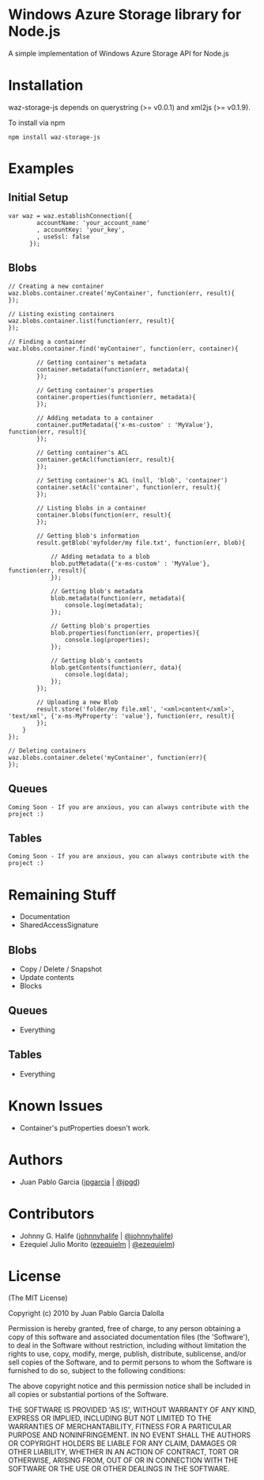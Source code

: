 # Windows Azure Storage library for Node.js
A simple implementation of Windows Azure Storage API for Node.js

# Installation
waz-storage-js depends on querystring (>= v0.0.1) and xml2js (>= v0.1.9).

To install via npm

	npm install waz-storage-js

# Examples

## Initial Setup

	var waz = waz.establishConnection({ 
			accountName: 'your_account_name'
			, accountKey: 'your_key', 
			, useSsl: false 
		  });

## Blobs

	// Creating a new container
	waz.blobs.container.create('myContainer', function(err, result){
	});
	
	// Listing existing containers
	waz.blobs.container.list(function(err, result){
	});

	// Finding a container
	waz.blobs.container.find('myContainer', function(err, container){

			// Getting container's metadata
			container.metadata(function(err, metadata){
			});
			
			// Getting container's properties
			container.properties(function(err, metadata){
			});

			// Adding metadata to a container
			container.putMetadata({'x-ms-custom' : 'MyValue'}, function(err, result){
			});
			
			// Getting container's ACL
			container.getAcl(function(err, result){
			});
			
			// Setting container's ACL (null, 'blob', 'container')
			container.setAcl('container', function(err, result){
			});
			
			// Listing blobs in a container
			container.blobs(function(err, result){
			});
			
			// Getting blob's information
			result.getBlob('myfolder/my file.txt', function(err, blob){

				// Adding metadata to a blob
				blob.putMetadata({'x-ms-custom' : 'MyValue'}, function(err, result){
				});
								
				// Getting blob's metadata
				blob.metadata(function(err, metadata){
					console.log(metadata);
				});
				
				// Getting blob's properties
				blob.properties(function(err, properties){
					console.log(properties);
				});
								
				// Getting blob's contents
				blob.getContents(function(err, data){
					console.log(data);
				});
			});
						
			// Uploading a new Blob
			result.store('folder/my file.xml', '<xml>content</xml>', 'text/xml', {'x-ms-MyProperty': 'value'}, function(err, result){
			});			
		}
	});
	
	// Deleting containers
	waz.blobs.container.delete('myContainer', function(err){
	});

## Queues
	Coming Soon - If you are anxious, you can always contribute with the project :)

## Tables
	Coming Soon - If you are anxious, you can always contribute with the project :)


# Remaining Stuff
* Documentation
* SharedAccessSignature

## Blobs
* Copy / Delete / Snapshot
* Update contents
* Blocks

## Queues
* Everything

## Tables
* Everything

# Known Issues

* Container's putProperties doesn't work.

# Authors

* Juan Pablo Garcia ([jpgarcia](http://github.com/jpgarcia) | [@jpgd](http://www.twitter.com/jpgd))

# Contributors

* Johnny G. Halife ([johnnyhalife](http://github.com/johnnyhalife) | [@johnnyhalife](http://www.twitter.com/johnnyhalife))
* Ezequiel Julio Morito ([ezequielm](http://github.com/ezequielm) | [@ezequielm](http://www.twitter.com/ezequielm))

# License 

(The MIT License)

Copyright (c) 2010 by Juan Pablo Garcia Dalolla

Permission is hereby granted, free of charge, to any person obtaining
a copy of this software and associated documentation files (the
'Software'), to deal in the Software without restriction, including
without limitation the rights to use, copy, modify, merge, publish,
distribute, sublicense, and/or sell copies of the Software, and to
permit persons to whom the Software is furnished to do so, subject to
the following conditions:

The above copyright notice and this permission notice shall be
included in all copies or substantial portions of the Software.

THE SOFTWARE IS PROVIDED 'AS IS', WITHOUT WARRANTY OF ANY KIND,
EXPRESS OR IMPLIED, INCLUDING BUT NOT LIMITED TO THE WARRANTIES OF
MERCHANTABILITY, FITNESS FOR A PARTICULAR PURPOSE AND NONINFRINGEMENT.
IN NO EVENT SHALL THE AUTHORS OR COPYRIGHT HOLDERS BE LIABLE FOR ANY
CLAIM, DAMAGES OR OTHER LIABILITY, WHETHER IN AN ACTION OF CONTRACT,
TORT OR OTHERWISE, ARISING FROM, OUT OF OR IN CONNECTION WITH THE
SOFTWARE OR THE USE OR OTHER DEALINGS IN THE SOFTWARE.
